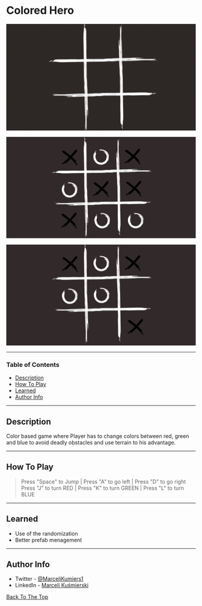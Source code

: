 # Colored Hero

![GIF](Docs/game.gif)

![1](Docs/Screenshot_1.png)

![2](Docs/Screenshot_2.png)



---

### Table of Contents


- [Description](#description)
- [How To Play](#how-to-use)
- [Learned](#learned)
- [Author Info](#author-info)

---

## Description
Color based game where Player has to change colors between red, green and blue to avoid deadly obstacles and use terrain to his advantage.


---

## How To Play
> Press "Space" to Jump | Press "A" to go left | Press "D" to go right 
> Press "J" to turn RED | Press "K" to turn GREEN | Press "L" to turn BLUE 

---

## Learned 
- Use of the randomization 
- Better prefab menagement





---


## Author Info

- Twitter - [@MarceliKumiers1](https://twitter.com/MarceliKumiers1)
- LinkedIn - [Marceli Kuśmierski](https://www.linkedin.com/in/marceli-ku%C5%9Bmierski-321969165/)

[Back To The Top](#Colored-Hero)
